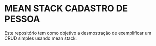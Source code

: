 # MEAN STACK CADASTRO DE PESSOA
Este repositório tem como objetivo a desmostração de exemplificar um CRUD simples usando mean stack.